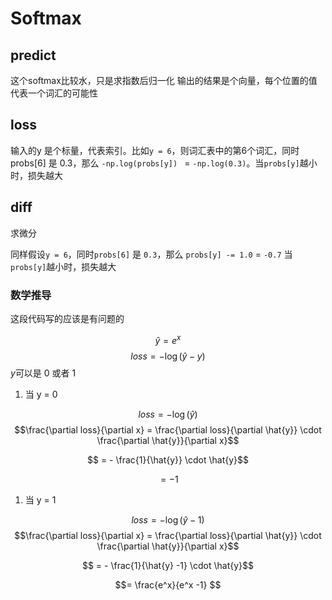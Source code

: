 # Softmax

## predict
这个softmax比较水，只是求指数后归一化
输出的结果是个向量，每个位置的值代表一个词汇的可能性
## loss
输入的y 是个标量，代表索引。比如`y = 6`，则词汇表中的第6个词汇，同时probs[6] 是 0.3，那么 `-np.log(probs[y]) ` = `-np.log(0.3)`。当`probs[y]`越小时，损失越大

## diff
求微分

同样假设`y = 6`，同时`probs[6]` 是 `0.3`，那么 `probs[y] -= 1.0` = `-0.7`
当`probs[y]`越小时，损失越大

### 数学推导

这段代码写的应该是有问题的

$$\hat{y} = e^x$$
$$loss = - \log (\hat{y} - y)$$
$y$可以是 0 或者 1

1. 当 y = 0

$$loss = - \log (\hat{y})$$
$$\frac{\partial loss}{\partial x}  = \frac{\partial loss}{\partial \hat{y}} \cdot \frac{\partial \hat{y}}{\partial x}$$

$$ = - \frac{1}{\hat{y}} \cdot \hat{y}$$

$$= -1 $$


1. 当 y = 1

$$loss = - \log (\hat{y} -1)$$
$$\frac{\partial loss}{\partial x}  = \frac{\partial loss}{\partial \hat{y}} \cdot \frac{\partial \hat{y}}{\partial x}$$

$$ = - \frac{1}{\hat{y} -1} \cdot \hat{y}$$

$$= \frac{e^x}{e^x -1} $$

